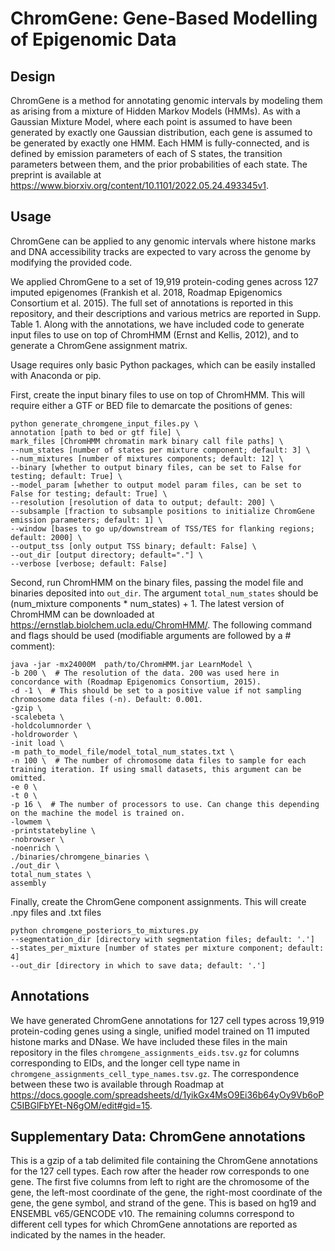 # ChromGene: Gene-Based Modelling of Epigenomic Data

## Design
ChromGene is a method for annotating genomic intervals by modeling them as arising from a mixture of Hidden Markov Models (HMMs). As with a Gaussian Mixture Model, where each point is assumed to have been generated by exactly one Gaussian distribution, each gene is assumed to be generated by exactly one HMM. Each HMM is fully-connected, and is defined by emission parameters of each of S states, the transition parameters between them, and the prior probabilities of each state. The preprint is available at https://www.biorxiv.org/content/10.1101/2022.05.24.493345v1.

## Usage
ChromGene can be applied to any genomic intervals where histone marks and DNA accessibility tracks are expected to vary across the genome by modifying the provided code.

We applied ChromGene to a set of 19,919 protein-coding genes across 127 imputed epigenomes (Frankish et al. 2018, Roadmap Epigenomics Consortium et al. 2015). The full set of annotations is reported in this repository, and their descriptions and various metrics are reported in Supp. Table 1. Along with the annotations, we have included code to generate input files to use on top of ChromHMM (Ernst and Kellis, 2012), and to generate a ChromGene assignment matrix.

Usage requires only basic Python packages, which can be easily installed with Anaconda or pip.

First, create the input binary files to use on top of ChromHMM. This will require either a GTF or BED file to demarcate the positions of genes:
```
python generate_chromgene_input_files.py \
annotation [path to bed or gtf file] \
mark_files [ChromHMM chromatin mark binary call file paths] \
--num_states [number of states per mixture component; default: 3] \
--num_mixtures [number of mixtures components; default: 12] \
--binary [whether to output binary files, can be set to False for testing; default: True] \
--model_param [whether to output model param files, can be set to False for testing; default: True] \
--resolution [resolution of data to output; default: 200] \
--subsample [fraction to subsample positions to initialize ChromGene emission parameters; default: 1] \
--window [bases to go up/downstream of TSS/TES for flanking regions; default: 2000] \
--output_tss [only output TSS binary; default: False] \
--out_dir [output directory; default="."] \
--verbose [verbose; default: False]
```

Second, run ChromHMM on the binary files, passing the model file and binaries deposited into `out_dir`. The argument `total_num_states` should be (num_mixture components * num_states) + 1. The latest version of ChromHMM can be downloaded at https://ernstlab.biolchem.ucla.edu/ChromHMM/. The following command and flags should be used (modifiable arguments are followed by a # comment):
```
java -jar -mx24000M  path/to/ChromHMM.jar LearnModel \
-b 200 \  # The resolution of the data. 200 was used here in concordance with (Roadmap Epigenomics Consortium, 2015).
-d -1 \  # This should be set to a positive value if not sampling chromosome data files (-n). Default: 0.001.
-gzip \
-scalebeta \
-holdcolumnorder \
-holdroworder \
-init load \
-m path_to_model_file/model_total_num_states.txt \
-n 100 \  # The number of chromosome data files to sample for each training iteration. If using small datasets, this argument can be omitted.
-e 0 \
-t 0 \
-p 16 \  # The number of processors to use. Can change this depending on the machine the model is trained on.
-lowmem \
-printstatebyline \
-nobrowser \
-noenrich \
./binaries/chromgene_binaries \
./out_dir \
total_num_states \
assembly
```

Finally, create the ChromGene component assignments. This will create .npy files and .txt files
```
python chromgene_posteriors_to_mixtures.py
--segmentation_dir [directory with segmentation files; default: '.']
--states_per_mixture [number of states per mixture component; default: 4]
--out_dir [directory in which to save data; default: '.']
```

## Annotations
We have generated ChromGene annotations for 127 cell types across 19,919 protein-coding genes using a single, unified model trained on 11 imputed histone marks and DNase. We have included these files in the main repository in the files `chromgene_assignments_eids.tsv.gz` for columns corresponding to EIDs, and the longer cell type name in `chromgene_assignments_cell_type_names.tsv.gz`. The correspondence between these two is available through Roadmap at https://docs.google.com/spreadsheets/d/1yikGx4MsO9Ei36b64yOy9Vb6oPC5IBGlFbYEt-N6gOM/edit#gid=15.


## Supplementary Data: ChromGene annotations
This is a gzip of a tab delimited file containing the ChromGene annotations for the 127 cell types. Each row after the header row corresponds to one gene. The first five columns from left to right are the chromosome of the gene, the left-most coordinate of the gene, the right-most coordinate of the gene, the gene symbol, and strand of the gene. This is based on hg19 and ENSEMBL v65/GENCODE v10. The remaining columns correspond to different cell types for which ChromGene annotations are reported as indicated by the names in the header.
